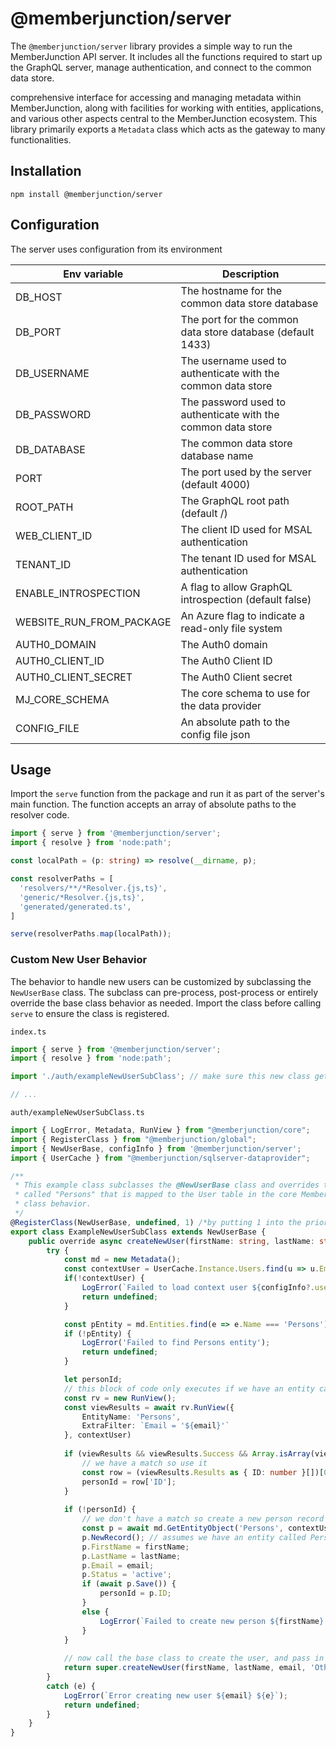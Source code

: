 # @memberjunction/server

The `@memberjunction/server` library provides a simple way to run the MemberJunction API server. It includes all the functions required to start up the GraphQL server, manage authentication, and connect to the common data store.

comprehensive interface for accessing and managing metadata within MemberJunction, along with facilities for working with entities, applications, and various other aspects central to the MemberJunction ecosystem. This library primarily exports a `Metadata` class which acts as the gateway to many functionalities.

## Installation

```shell
npm install @memberjunction/server
```

## Configuration

The server uses configuration from its environment

| Env variable             | Description                                                  |
| ------------------------ | ------------------------------------------------------------ |
| DB_HOST                  | The hostname for the common data store database              |
| DB_PORT                  | The port for the common data store database (default 1433)   |
| DB_USERNAME              | The username used to authenticate with the common data store |
| DB_PASSWORD              | The password used to authenticate with the common data store |
| DB_DATABASE              | The common data store database name                          |
| PORT                     | The port used by the server (default 4000)                   |
| ROOT_PATH                | The GraphQL root path (default /)                            |
| WEB_CLIENT_ID            | The client ID used for MSAL authentication                   |
| TENANT_ID                | The tenant ID used for MSAL authentication                   |
| ENABLE_INTROSPECTION     | A flag to allow GraphQL introspection (default false)        |
| WEBSITE_RUN_FROM_PACKAGE | An Azure flag to indicate a read-only file system            |
| AUTH0_DOMAIN             | The Auth0 domain                                             |
| AUTH0_CLIENT_ID          | The Auth0 Client ID                                          |
| AUTH0_CLIENT_SECRET      | The Auth0 Client secret                                      |
| MJ_CORE_SCHEMA           | The core schema to use for the data provider                 |
| CONFIG_FILE              | An absolute path to the config file json                     |


## Usage

Import the `serve` function from the package and run it as part of the server's main function. The function accepts an array of absolute paths to the resolver code.

```ts
import { serve } from '@memberjunction/server';
import { resolve } from 'node:path';

const localPath = (p: string) => resolve(__dirname, p);

const resolverPaths = [
  'resolvers/**/*Resolver.{js,ts}',
  'generic/*Resolver.{js,ts}',
  'generated/generated.ts',
]

serve(resolverPaths.map(localPath));
```

### Custom New User Behavior

The behavior to handle new users can be customized by subclassing the `NewUserBase` class. The subclass can pre-process, post-process or entirely override the base class behavior as needed. Import the class before calling `serve` to ensure the class is registered.

`index.ts`

```ts
import { serve } from '@memberjunction/server';
import { resolve } from 'node:path';

import './auth/exampleNewUserSubClass'; // make sure this new class gets registered

// ...
```


`auth/exampleNewUserSubClass.ts`

```ts
import { LogError, Metadata, RunView } from "@memberjunction/core";
import { RegisterClass } from "@memberjunction/global";
import { NewUserBase, configInfo } from '@memberjunction/server';
import { UserCache } from "@memberjunction/sqlserver-dataprovider";

/**
 * This example class subclasses the @NewUserBase class and overrides the createNewUser method to create a new person record and then call the base class to create the user record. In this example there is an entity
 * called "Persons" that is mapped to the User table in the core MemberJunction schema. You can sub-class the NewUserBase to do whatever behavior you want and pre-process, post-process or entirely override the base
 * class behavior.
 */
@RegisterClass(NewUserBase, undefined, 1) /*by putting 1 into the priority setting, MJGlobal ClassFactory will use this instead of the base class as that registration had no priority*/
export class ExampleNewUserSubClass extends NewUserBase {
    public override async createNewUser(firstName: string, lastName: string, email: string) {
        try {
            const md = new Metadata();
            const contextUser = UserCache.Instance.Users.find(u => u.Email.trim().toLowerCase() === configInfo?.userHandling?.contextUserForNewUserCreation?.trim().toLowerCase())
            if(!contextUser) {
                LogError(`Failed to load context user ${configInfo?.userHandling?.contextUserForNewUserCreation}, if you've not specified this on your config.json you must do so. This is the user that is contextually used for creating a new user record dynamically.`);
                return undefined;
            }

            const pEntity = md.Entities.find(e => e.Name === 'Persons'); // look up the entity info for the Persons entity
            if (!pEntity) {
                LogError('Failed to find Persons entity');
                return undefined;
            }

            let personId;
            // this block of code only executes if we have an entity called Persons
            const rv = new RunView();
            const viewResults = await rv.RunView({
                EntityName: 'Persons',
                ExtraFilter: `Email = '${email}'`
            }, contextUser)
    
            if (viewResults && viewResults.Success && Array.isArray(viewResults.Results) && viewResults.Results.length > 0) {
                // we have a match so use it
                const row = (viewResults.Results as { ID: number }[])[0]; // we know the rows will have an ID number
                personId = row['ID'];
            }
    
            if (!personId) {
                // we don't have a match so create a new person record
                const p = await md.GetEntityObject('Persons', contextUser);
                p.NewRecord(); // assumes we have an entity called Persons that has FirstName/LastName/Email fields
                p.FirstName = firstName;
                p.LastName = lastName;
                p.Email = email;
                p.Status = 'active';
                if (await p.Save()) {
                    personId = p.ID;
                }   
                else {
                    LogError(`Failed to create new person ${firstName} ${lastName} ${email}`)
                }
            }
    
            // now call the base class to create the user, and pass in our LinkedRecordType and ID
            return super.createNewUser(firstName, lastName, email, 'Other', pEntity?.ID, personId);        
        }
        catch (e) {
            LogError(`Error creating new user ${email} ${e}`);
            return undefined;
        }
    }
}
```
